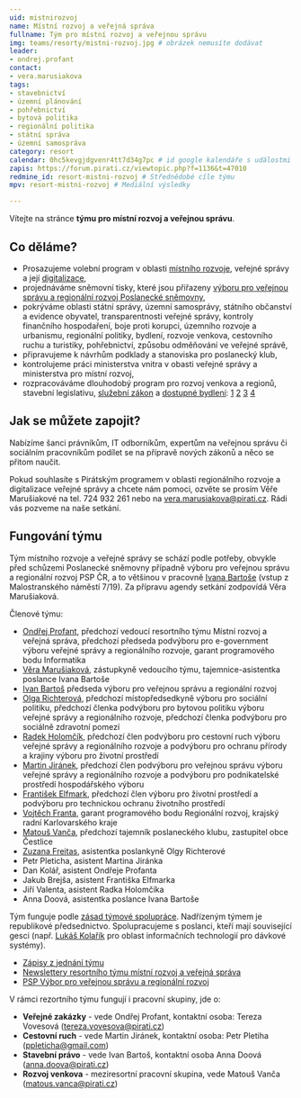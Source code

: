 ```yaml
---
uid: mistnirozvoj
name: Místní rozvoj a veřejná správa
fullname: Tým pro místní rozvoj a veřejnou správu
img: teams/resorty/mistni-rozvoj.jpg # obrázek nemusíte dodávat
leader: 
- ondrej.profant
contact:
- vera.marusiakova
tags:
- stavebnictví
- územní plánování
- pohřebnictví
- bytová politika
- regionální politika
- státní správa
- územní samospráva
category: resort
calendar: 0hc5kevgjdgvenr4tt7d34g7pc # id google kalendáře s událostmi
zapis: https://forum.pirati.cz/viewtopic.php?f=1136&t=47010
redmine_id: resort-mistni-rozvoj # Střednědobé cíle týmu
mpv: resort-mistni-rozvoj # Mediální výsledky

---
```


Vítejte na stránce **týmu pro místní rozvoj a veřejnou správu**.

Co děláme?
----------

* Prosazujeme volební program v oblasti [místního rozvoje](https://www.pirati.cz/program/psp2017/mistni-rozvoj/), veřejné správy a její [digitalizace](https://www.pirati.cz/program/psp2017/informatika/),
* projednáváme sněmovní tisky, které jsou přiřazeny [výboru pro veřejnou správu a regionální rozvoj Poslanecké sněmovny](http://www.psp.cz/sqw/hp.sqw?k=4400),
* pokrýváme oblasti státní správy, územní samosprávy, státního občanství a evidence obyvatel, transparentnosti veřejné správy, kontroly finančního hospodaření, boje proti korupci, územního rozvoje a urbanismu, regionální politiky, bydlení, rozvoje venkova, cestovního ruchu a turistiky, pohřebnictví, způsobu odměňování ve veřejné správě,
* připravujeme k návrhům podklady a stanoviska pro poslanecký klub,
* kontrolujeme práci ministerstva vnitra v obasti veřejné správy a ministerstva pro místní rozvoj,
* rozpracováváme dlouhodobý program pro rozvoj venkova a regionů, stavební legislativu, [služební zákon](https://www.pirati.cz/program/dlouhodoby/sluzebni-zakon/) a [dostupné bydlení](https://www.socialni-a-dostupne-bydleni.cz/): [1](https://www.pirati.cz/tiskove-zpravy/bartos-richterova-simral-jednali-mmr.html) [2](https://www.pirati.cz/tiskove-zpravy/pirati-pripravuji-legislativu-k-socialnimu-bydleni.html) [3](https://www.pirati.cz/tiskove-zpravy/vyloucenych-lokalit-pribyva.html) [4](https://www.pirati.cz/tiskove-zpravy/pirati-radi-ministryni-jak-zvladnout-airbnb-a-drahe-bydleni.html)

Jak se můžete zapojit?
-----------------------------

Nabízíme šanci právníkům, IT odborníkům, expertům na veřejnou správu či sociálním pracovníkům podílet se na přípravě nových zákonů a něco se přitom naučit.

Pokud souhlasíte s Pirátským programem v oblasti regionálního rozvoje a digitalizace veřejné správy a chcete nám pomoci, ozvěte se prosím Věře Marušiakové na tel. 724 932 261 nebo na vera.marusiakova@pirati.cz. Rádi vás pozveme na naše setkání.


Fungování týmu
---------------

Tým místního rozvoje a veřejné správy se schází podle potřeby, obvykle před schůzemi Poslanecké sněmovny případně výboru pro veřejnou správu a regionální rozvoj PSP ČR, a to většinou v pracovně [Ivana Bartoše](https://www.pirati.cz/lide/ivan-bartos/) (vstup z Malostranského náměstí 7/19). Za přípravu agendy setkání zodpovídá Věra Marušiaková.

Členové týmu:
* [Ondřej Profant](https://www.pirati.cz/lide/ondrej-profant), předchozí vedoucí resortního týmu Místní rozvoj a veřejná správa, předchozí předseda podvýboru pro e-government výboru veřejné správy a regionálního rozvoje, garant programového bodu Informatika
* [Věra Marušiaková](https://www.pirati.cz/lide/vera-marusiakova), zástupkyně vedoucího týmu, tajemnice-asistentka poslance Ivana Bartoše
* [Ivan Bartoš](https://www.pirati.cz/lide/ivan-bartos) předseda výboru pro veřejnou správu a regionální rozvoj
* [Olga Richterová](https://www.pirati.cz/lide/olga-richterova), předchozí místopředsedkyně výboru pro sociální politiku, předchozí členka podvýboru pro bytovou politiku výboru veřejné správy a regionálního rozvoje, předchozí členka podvýboru pro sociálně zdravotní pomezí 
* [Radek Holomčík](https://www.pirati.cz/lide/radek-holomcik), předchozí člen podvýboru pro cestovní ruch výboru veřejné správy a regionálního rozvoje a podvýboru pro ochranu přírody a krajiny výboru pro životní prostředí
* [Martin Jiránek](https://www.pirati.cz/lide/martin-jiranek), předchozí člen podvýboru pro veřejnou správu výboru veřejné správy a regionálního rozvoje a podvýboru pro podnikatelské prostředí hospodářského výboru
* [František Elfmark](https://www.pirati.cz/lide/frantisek-elfmark), předchozí člen výboru pro životní prostředí a podvýboru pro technickou ochranu životního prostředí
* [Vojtěch Franta](https://www.pirati.cz/lide/vojtech-franta), garant programového bodu Regionální rozvoj, krajský radní Karlovarského kraje
* [Matouš Vanča](https://www.pirati.cz/lide/matous-vanca/), předchozí tajemník poslaneckého klubu, zastupitel obce Čestlice
* [Zuzana Freitas](https://www.pirati.cz/lide/zuzana-freitas), asistentka poslankyně Olgy Richterové
* Petr Pleticha, asistent  Martina Jiránka
* Dan Kolář, asistent  Ondřeje Profanta
* Jakub Brejša, asistent  Františka Elfmarka
* Jiří Valenta, asistent  Radka Holomčíka
* Anna Doová, asistentka poslance Ivana Bartoše

Tým funguje podle [zásad týmové spolupráce](https://wiki.pirati.cz/rules/or_zatys). Nadřízeným týmem je republikové předsednictvo. Spolupracujeme s poslanci, kteří mají související gesci (např. [Lukáš Kolařík](https://www.pirati.cz/lide/lukas-kolarik) pro oblast informačních technologií pro dávkové systémy).

* [Zápisy z jednání týmu](https://forum.pirati.cz/viewtopic.php?f=1136&t=47010&p=617443#p617443)
* [Newslettery resortního týmu místní rozvoj a veřejná správa](https://nalodeni.pirati.cz/news/list/20)
* [PSP Výbor pro veřejnou správu a regionální rozvoj](https://www.psp.cz/sqw/hp.sqw?k=4409)

V rámci rezortního týmu fungují i pracovní skupiny, jde o:
* **Veřejné zakázky** - vede Ondřej Profant, kontaktní osoba: Tereza Vovesová (tereza.vovesova@pirati.cz)
* **Cestovní ruch** - vede Martin Jiránek, kontaktní osoba: Petr Pletiha (ppleticha@gmail.com)
* **Stavební právo** - vede Ivan Bartoš, kontaktní osoba Anna Doová (anna.doova@pirati.cz) 
* **Rozvoj venkova** - meziresortní pracovní skupina, vede Matouš Vanča (matous.vanca@pirati.cz) 
